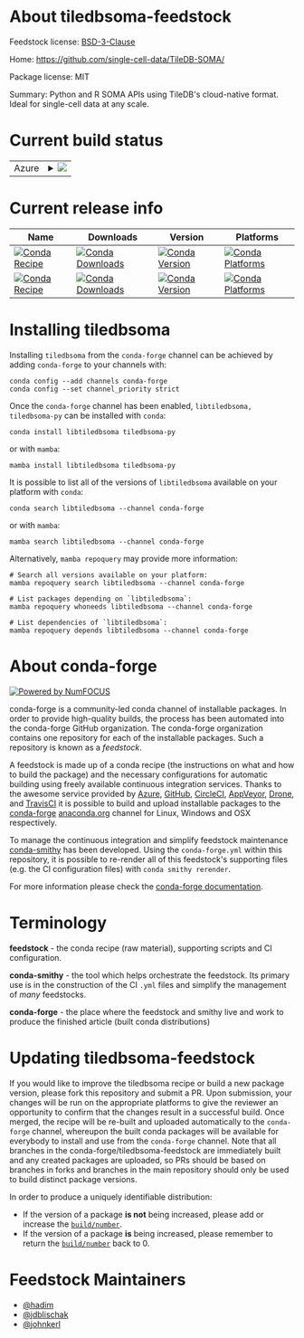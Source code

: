About tiledbsoma-feedstock
==========================

Feedstock license: [BSD-3-Clause](https://github.com/conda-forge/cf-tiledbsoma-feedstock/blob/main/LICENSE.txt)

Home: https://github.com/single-cell-data/TileDB-SOMA/

Package license: MIT

Summary: Python and R SOMA APIs using TileDB's cloud-native format. Ideal for single-cell data at any scale.

Current build status
====================


<table>
    
  <tr>
    <td>Azure</td>
    <td>
      <details>
        <summary>
          <a href="https://dev.azure.com/conda-forge/feedstock-builds/_build/latest?definitionId=None&branchName=main">
            <img src="https://dev.azure.com/conda-forge/feedstock-builds/_apis/build/status/cf-tiledbsoma-feedstock?branchName=main">
          </a>
        </summary>
        <table>
          <thead><tr><th>Variant</th><th>Status</th></tr></thead>
          <tbody><tr>
              <td>linux_64</td>
              <td>
                <a href="https://dev.azure.com/conda-forge/feedstock-builds/_build/latest?definitionId=None&branchName=main">
                  <img src="https://dev.azure.com/conda-forge/feedstock-builds/_apis/build/status/cf-tiledbsoma-feedstock?branchName=main&jobName=linux&configuration=linux%20linux_64_" alt="variant">
                </a>
              </td>
            </tr><tr>
              <td>linux_aarch64</td>
              <td>
                <a href="https://dev.azure.com/conda-forge/feedstock-builds/_build/latest?definitionId=None&branchName=main">
                  <img src="https://dev.azure.com/conda-forge/feedstock-builds/_apis/build/status/cf-tiledbsoma-feedstock?branchName=main&jobName=linux&configuration=linux%20linux_aarch64_" alt="variant">
                </a>
              </td>
            </tr><tr>
              <td>linux_ppc64le</td>
              <td>
                <a href="https://dev.azure.com/conda-forge/feedstock-builds/_build/latest?definitionId=None&branchName=main">
                  <img src="https://dev.azure.com/conda-forge/feedstock-builds/_apis/build/status/cf-tiledbsoma-feedstock?branchName=main&jobName=linux&configuration=linux%20linux_ppc64le_" alt="variant">
                </a>
              </td>
            </tr><tr>
              <td>osx_64</td>
              <td>
                <a href="https://dev.azure.com/conda-forge/feedstock-builds/_build/latest?definitionId=None&branchName=main">
                  <img src="https://dev.azure.com/conda-forge/feedstock-builds/_apis/build/status/cf-tiledbsoma-feedstock?branchName=main&jobName=osx&configuration=osx%20osx_64_" alt="variant">
                </a>
              </td>
            </tr><tr>
              <td>osx_arm64</td>
              <td>
                <a href="https://dev.azure.com/conda-forge/feedstock-builds/_build/latest?definitionId=None&branchName=main">
                  <img src="https://dev.azure.com/conda-forge/feedstock-builds/_apis/build/status/cf-tiledbsoma-feedstock?branchName=main&jobName=osx&configuration=osx%20osx_arm64_" alt="variant">
                </a>
              </td>
            </tr>
          </tbody>
        </table>
      </details>
    </td>
  </tr>
</table>

Current release info
====================

| Name | Downloads | Version | Platforms |
| --- | --- | --- | --- |
| [![Conda Recipe](https://img.shields.io/badge/recipe-libtiledbsoma-green.svg)](https://anaconda.org/conda-forge/libtiledbsoma) | [![Conda Downloads](https://img.shields.io/conda/dn/conda-forge/libtiledbsoma.svg)](https://anaconda.org/conda-forge/libtiledbsoma) | [![Conda Version](https://img.shields.io/conda/vn/conda-forge/libtiledbsoma.svg)](https://anaconda.org/conda-forge/libtiledbsoma) | [![Conda Platforms](https://img.shields.io/conda/pn/conda-forge/libtiledbsoma.svg)](https://anaconda.org/conda-forge/libtiledbsoma) |
| [![Conda Recipe](https://img.shields.io/badge/recipe-tiledbsoma--py-green.svg)](https://anaconda.org/conda-forge/tiledbsoma-py) | [![Conda Downloads](https://img.shields.io/conda/dn/conda-forge/tiledbsoma-py.svg)](https://anaconda.org/conda-forge/tiledbsoma-py) | [![Conda Version](https://img.shields.io/conda/vn/conda-forge/tiledbsoma-py.svg)](https://anaconda.org/conda-forge/tiledbsoma-py) | [![Conda Platforms](https://img.shields.io/conda/pn/conda-forge/tiledbsoma-py.svg)](https://anaconda.org/conda-forge/tiledbsoma-py) |

Installing tiledbsoma
=====================

Installing `tiledbsoma` from the `conda-forge` channel can be achieved by adding `conda-forge` to your channels with:

```
conda config --add channels conda-forge
conda config --set channel_priority strict
```

Once the `conda-forge` channel has been enabled, `libtiledbsoma, tiledbsoma-py` can be installed with `conda`:

```
conda install libtiledbsoma tiledbsoma-py
```

or with `mamba`:

```
mamba install libtiledbsoma tiledbsoma-py
```

It is possible to list all of the versions of `libtiledbsoma` available on your platform with `conda`:

```
conda search libtiledbsoma --channel conda-forge
```

or with `mamba`:

```
mamba search libtiledbsoma --channel conda-forge
```

Alternatively, `mamba repoquery` may provide more information:

```
# Search all versions available on your platform:
mamba repoquery search libtiledbsoma --channel conda-forge

# List packages depending on `libtiledbsoma`:
mamba repoquery whoneeds libtiledbsoma --channel conda-forge

# List dependencies of `libtiledbsoma`:
mamba repoquery depends libtiledbsoma --channel conda-forge
```


About conda-forge
=================

[![Powered by
NumFOCUS](https://img.shields.io/badge/powered%20by-NumFOCUS-orange.svg?style=flat&colorA=E1523D&colorB=007D8A)](https://numfocus.org)

conda-forge is a community-led conda channel of installable packages.
In order to provide high-quality builds, the process has been automated into the
conda-forge GitHub organization. The conda-forge organization contains one repository
for each of the installable packages. Such a repository is known as a *feedstock*.

A feedstock is made up of a conda recipe (the instructions on what and how to build
the package) and the necessary configurations for automatic building using freely
available continuous integration services. Thanks to the awesome service provided by
[Azure](https://azure.microsoft.com/en-us/services/devops/), [GitHub](https://github.com/),
[CircleCI](https://circleci.com/), [AppVeyor](https://www.appveyor.com/),
[Drone](https://cloud.drone.io/welcome), and [TravisCI](https://travis-ci.com/)
it is possible to build and upload installable packages to the
[conda-forge](https://anaconda.org/conda-forge) [anaconda.org](https://anaconda.org/)
channel for Linux, Windows and OSX respectively.

To manage the continuous integration and simplify feedstock maintenance
[conda-smithy](https://github.com/conda-forge/conda-smithy) has been developed.
Using the ``conda-forge.yml`` within this repository, it is possible to re-render all of
this feedstock's supporting files (e.g. the CI configuration files) with ``conda smithy rerender``.

For more information please check the [conda-forge documentation](https://conda-forge.org/docs/).

Terminology
===========

**feedstock** - the conda recipe (raw material), supporting scripts and CI configuration.

**conda-smithy** - the tool which helps orchestrate the feedstock.
                   Its primary use is in the construction of the CI ``.yml`` files
                   and simplify the management of *many* feedstocks.

**conda-forge** - the place where the feedstock and smithy live and work to
                  produce the finished article (built conda distributions)


Updating tiledbsoma-feedstock
=============================

If you would like to improve the tiledbsoma recipe or build a new
package version, please fork this repository and submit a PR. Upon submission,
your changes will be run on the appropriate platforms to give the reviewer an
opportunity to confirm that the changes result in a successful build. Once
merged, the recipe will be re-built and uploaded automatically to the
`conda-forge` channel, whereupon the built conda packages will be available for
everybody to install and use from the `conda-forge` channel.
Note that all branches in the conda-forge/tiledbsoma-feedstock are
immediately built and any created packages are uploaded, so PRs should be based
on branches in forks and branches in the main repository should only be used to
build distinct package versions.

In order to produce a uniquely identifiable distribution:
 * If the version of a package **is not** being increased, please add or increase
   the [``build/number``](https://docs.conda.io/projects/conda-build/en/latest/resources/define-metadata.html#build-number-and-string).
 * If the version of a package **is** being increased, please remember to return
   the [``build/number``](https://docs.conda.io/projects/conda-build/en/latest/resources/define-metadata.html#build-number-and-string)
   back to 0.

Feedstock Maintainers
=====================

* [@hadim](https://github.com/hadim/)
* [@jdblischak](https://github.com/jdblischak/)
* [@johnkerl](https://github.com/johnkerl/)

